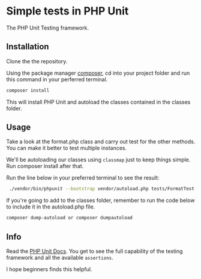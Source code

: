# Simple tests in PHP Unit

The PHP Unit Testing framework.

## Installation

Clone the the repository.

Using the package manager [composer](https://getcomposer.org), cd into your project folder and run this command in your perferred terminal.

```bash
composer install
```
This will install PHP Unit and autoload the classes contained in the classes folder.

## Usage

Take a look at the format.php class and carry out test for the other methods. You can make it better to test multiple instances.

We'll be autoloading our classes using ``` classmap ``` just to keep things simple. Run composer install after that.

Run the line below in your preferred terminal to see the result:
```bash
 ./vendor/bin/phpunit --bootstrap vendor/autoload.php tests/FormatTest 
 ```

 If you're going to add to the classes folder, remember to run the code below to include it in the autoload.php file.

```bash
composer dump-autoload or composer dumpautoload
```

## Info

Read the [PHP Unit Docs](https://phpunit.readthedocs.io/en/7.4/). You get to see the full capability of the testing framework and all the available ``` assertions ```.

I hope beginners finds this helpful.



